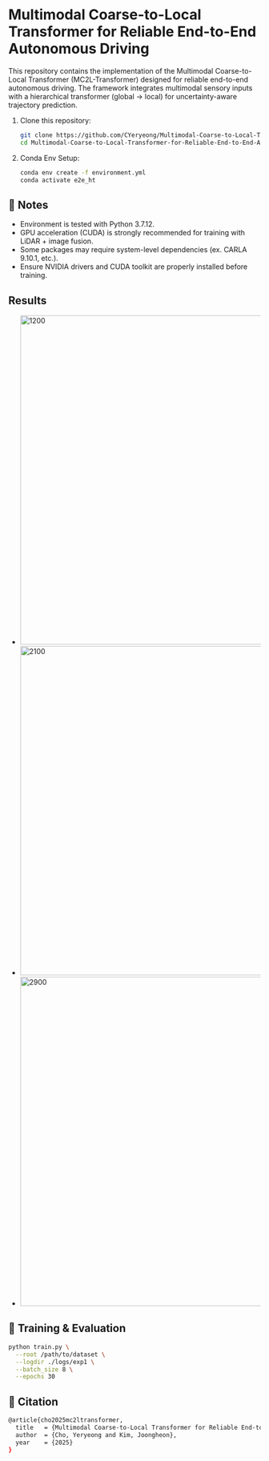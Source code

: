 # Multimodal Coarse-to-Local Transformer for Reliable End-to-End Autonomous Driving
This repository contains the implementation of the Multimodal Coarse-to-Local Transformer (MC2L-Transformer) designed for reliable end-to-end autonomous driving. 
The framework integrates multimodal sensory inputs with a hierarchical transformer (global → local) for uncertainty-aware trajectory prediction.

1. Clone this repository:
   ```bash
   git clone https://github.com/CYeryeong/Multimodal-Coarse-to-Local-Transformer-for-Reliable-End-to-End-Autonomous-Driving.git
   cd Multimodal-Coarse-to-Local-Transformer-for-Reliable-End-to-End-Autonomous-Driving

2. Conda Env Setup:
   ```bash
   conda env create -f environment.yml
   conda activate e2e_ht

## 📖 Notes
  - Environment is tested with Python 3.7.12.
  - GPU acceleration (CUDA) is strongly recommended for training with LiDAR + image fusion.
  - Some packages may require system-level dependencies (ex. CARLA 9.10.1, etc.).
  - Ensure NVIDIA drivers and CUDA toolkit are properly installed before training.

## Results
  - <img width="1408" height="658" alt="1200" src="https://github.com/user-attachments/assets/db70c988-6d93-4e06-9a0b-dffd3483959d" />
  - <img width="1408" height="658" alt="2100" src="https://github.com/user-attachments/assets/41c26263-cfdd-404b-a882-69c29962339a" />
  - <img width="1408" height="658" alt="2900" src="https://github.com/user-attachments/assets/73484577-b828-438f-bd37-719d7d9e1171" />



## 🚀 Training & Evaluation
  ```bash
  python train.py \
    --root /path/to/dataset \
    --logdir ./logs/exp1 \
    --batch_size 8 \
    --epochs 30
  ```

## 📜 Citation
  ```bash
  @article{cho2025mc2ltransformer,
    title   = {Multimodal Coarse-to-Local Transformer for Reliable End-to-End Autonomous Driving},
    author  = {Cho, Yeryeong and Kim, Joongheon},
    year    = {2025}
  }
  ```
